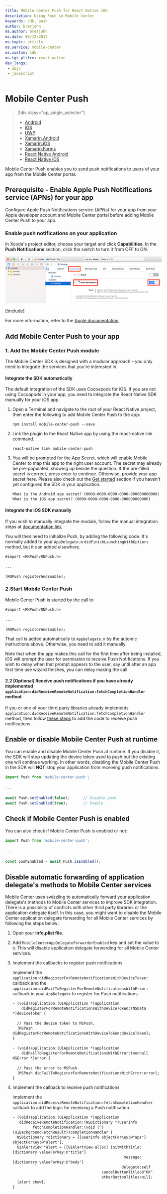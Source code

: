 ```yaml
---
title: Mobile Center Push for React Native iOS
description: Using Push in Mobile Center
keywords: sdk, push
author: bretjohn
ms.author: bretjohn
ms.date: 06/12/2017
ms.topic: article
ms.service: mobile-center
ms.custom: sdk
ms.tgt_pltfrm: react-native
dev_langs:
 - objc
 - javascript
---
```


# Mobile Center Push

> [!div class="op_single_selector"]
> * [Android](android.md)
> * [iOS](ios.md)
> * [UWP](uwp.md)
> * [Xamarin.Android](xamarin-android.md)
> * [Xamarin.iOS](xamarin-ios.md)
> * [Xamarin.Forms](xamarin-forms.md)
> * [React Native Android](react-native-android.md)
> * [React Native iOS](react-native-ios.md)

Mobile Center Push enables you to send push notifications to users of your app from the Mobile Center portal.

## Prerequisite - Enable Apple Push Notifications service (APNs) for your app

Configure Apple Push Notifications service (APNs) for your app from your Apple developer account and Mobile Center portal before adding Mobile Center Push to your app.

### Enable push notifications on your application

 In Xcode's project editor, choose your target and click **Capabilities**. In the **Push Notifications** section, click the switch to turn it from OFF to ON.

![enable-push-capability](images/ios-enable-push-capability.png)

[!include[](apns-setup.md)]

For more information, refer to the [Apple documentation](http://help.apple.com/xcode/mac/current/#/dev11b059073).

## Add Mobile Center Push to your app

### 1. Add the Mobile Center Push module

The Mobile Center SDK is designed with a modular approach – you only need to integrate the services that you're interested in.

#### Integrate the SDK automatically

The default integration of the SDK uses Cocoapods for iOS. If you are not using Cocoapods in your app, you need to integrate the React Native SDK manually for your iOS app.

1. Open a Terminal and navigate to the root of your React Native project, then enter the following to add Mobile Center Push to the app:

	```
	npm install mobile-center-push --save
	```

2. Link the plugin to the React Native app by using the react-native link command.

	```
	react-native link mobile-center-push
	```

3. You will be prompted for the App Secret, which will enable Mobile Center to map this app to the right user account. The secret may already be pre-populated, showing up beside the question. If the pre-filled secret is correct, press enter to continue. Otherwise, provide your app secret here. Please also check out the [Get started](~/sdk/getting-started/ios.md) section if you haven't yet configured the SDK in your application.

	```
	What is the Android app secret? (0000-0000-0000-0000-000000000000)
	What is the iOS app secret? (0000-0000-0000-0000-000000000000)
	```

#### Integrate the iOS SDK manually

If you wish to manually integrate the module, follow the manual integration steps at [documentation link](~/sdk/getting-started/react-native.md)

You will then need to initialize Push, by adding the following code. It's normally added to your `AppDelegate.m` `didFinishLaunchingWithOptions` method, but it can added elsewhere.

```objc
#import <RNPush/RNPush.h>

...

[RNPush registerAndEnable];
```

### 2.Start Mobile Center Push

Mobile Center Push is started by the call to

```objc
#import <RNPush/RNPush.h>

...

[RNPush registerAndEnable];
```

That call is added automatically to `AppDelegate.m` by the automic instructions above. Otherwise, you need to add it manually.

Note that when the app makes this call for the first time after being installed, iOS will prompt the user for permission to receive Push Notifications. If you wish to delay when that prompt appears to the user, say until after an app first time use wizard finishes, you can delay making the call.

#### 2.2 [Optional] Receive push notifications if you have already implemented `application:didReceiveRemoteNotification:fetchCompletionHandler` method

If you or one of your third party libraries already implements `application:didReceiveRemoteNotification:fetchCompletionHandler` method, then follow [these steps](#implement-the-callback-to-receive-push-notifications) to add the code to receive push notifications.

## Enable or disable Mobile Center Push at runtime

You can enable and disable Mobile Center Push at runtime. If you disable it, the SDK will stop updating the device token used to push but the existing one will continue working. In other words, disabling the Mobile Center Push in the SDK will **NOT** stop your application from receiving push notifications.

```javascript
import Push from 'mobile-center-push';

...

await Push.setEnabled(false);      // Disable push
await Push.setEnabled(true);       // Enable
```

## Check if Mobile Center Push is enabled

You can also check if Mobile Center Push is enabled or not:

```javascript
import Push from 'mobile-center-push';

...

const pushEnabled = await Push.isEnabled();
```

## Disable automatic forwarding of application delegate's methods to Mobile Center services

Mobile Center uses swizzling to automatically forward your application delegate's methods to Mobile Center services to improve SDK integration. There is a possibility of conflicts with other third party libraries or the application delegate itself. In this case, you might want to disable the Mobile Center application delegate forwarding for all Mobile Center services by following the steps below:

1. Open your **Info.plist file**.
2. Add `MobileCenterAppDelegateForwarderEnabled` key and set the value to `0`. This will disable application delegate forwarding for all Mobile Center services.
3. Implement the callbacks to register push notifications

    Implement the `application:didRegisterForRemoteNotificationsWithDeviceToken:` callback and the `application:didFailToRegisterForRemoteNotificationsWithError:` callback in your `AppDelegate` to register for Push notifications.

    ```objc
    - (void)application:(UIApplication *)application
        didRegisterForRemoteNotificationsWithDeviceToken:(NSData *)deviceToken {

      // Pass the device token to MSPush.
      [MSPush didRegisterForRemoteNotificationsWithDeviceToken:deviceToken];
    }

    - (void)application:(UIApplication *)application
        didFailToRegisterForRemoteNotificationsWithError:(nonnull NSError *)error {

      // Pass the error to MSPush.
      [MSPush didFailToRegisterForRemoteNotificationsWithError:error];
    }
    ```

4. Implement the callback to receive push notifications

    Implement the `application:didReceiveRemoteNotification:fetchCompletionHandler` callback to add the logic for receiving a Push notification.

    ```objc
    - (void)application:(UIApplication *)application
       didReceiveRemoteNotification:(NSDictionary *)userInfo
             fetchCompletionHandler:(void (^)(UIBackgroundFetchResult))completionHandler {
      NSDictionary *dictionary = [[userInfo objectForKey:@"aps"] objectForKey:@"alert"];
      UIAlertView *alert = [[UIAlertView alloc] initWithTitle:[dictionary valueForKey:@"title"]
                                                      message:[dictionary valueForKey:@"body"]
                                                     delegate:self
                                            cancelButtonTitle:@"OK"
                                            otherButtonTitles:nil];
      [alert show];
    }
    ```
